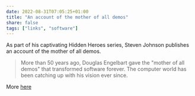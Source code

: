 ```yaml
---
date: 2022-08-31T07:05:25+01:00
title: "An account of the mother of all demos"
share: false
tags: ["links", "software"]
---
```

As part of his captivating Hidden Heroes series, Steven Johnson publishes an
account of the mother of all demos.

> More than 50 years ago, Douglas Engelbart gave the "mother of all demos" that
> transformed software forever. The computer world has been catching up with
> his vision ever since.

More [here](https://hiddenheroes.netguru.com/douglas-engelbart)

